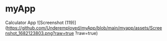 # myApp

Calculator App
![Screenshot (119)](https://github.com/Underemployed/myApp/blob/main/myapp/assets/Screenshot_1682123803.png?raw=true
?raw=true)
